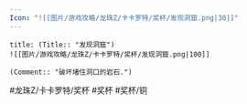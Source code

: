 ```yaml
---
Icon: "![[图片/游戏攻略/龙珠Z/卡卡罗特/奖杯/发现洞窟.png|30]]"
---
```

```ad-common-bronze-trophy
title: (Title:: "发现洞窟")
![[图片/游戏攻略/龙珠Z/卡卡罗特/奖杯/发现洞窟.png|100]]

(Comment:: "破坏堵住洞口的岩石.")
```

#龙珠Z/卡卡罗特/奖杯 #奖杯 #奖杯/铜
